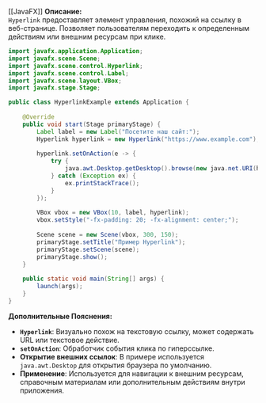 [[JavaFX]]
**Описание:**  
`Hyperlink` предоставляет элемент управления, похожий на ссылку в веб-странице. Позволяет пользователям переходить к определенным действиям или внешним ресурсам при клике.

```java ignore
import javafx.application.Application;
import javafx.scene.Scene;
import javafx.scene.control.Hyperlink;
import javafx.scene.control.Label;
import javafx.scene.layout.VBox;
import javafx.stage.Stage;

public class HyperlinkExample extends Application {
    
    @Override
    public void start(Stage primaryStage) {
        Label label = new Label("Посетите наш сайт:");
        Hyperlink hyperlink = new Hyperlink("https://www.example.com");
        
        hyperlink.setOnAction(e -> {
            try {
                java.awt.Desktop.getDesktop().browse(new java.net.URI(hyperlink.getText()));
            } catch (Exception ex) {
                ex.printStackTrace();
            }
        });
        
        VBox vbox = new VBox(10, label, hyperlink);
        vbox.setStyle("-fx-padding: 20; -fx-alignment: center;");
        
        Scene scene = new Scene(vbox, 300, 150);
        primaryStage.setTitle("Пример Hyperlink");
        primaryStage.setScene(scene);
        primaryStage.show();
    }
    
    public static void main(String[] args) {
        launch(args);
    }
}
```

**Дополнительные Пояснения:**

- **`Hyperlink`**: Визуально похож на текстовую ссылку, может содержать URL или текстовое действие.
- **`setOnAction`**: Обработчик события клика по гиперссылке.
- **Открытие внешних ссылок**: В примере используется `java.awt.Desktop` для открытия браузера по умолчанию.
- **Применение**: Используется для навигации к внешним ресурсам, справочным материалам или дополнительным действиям внутри приложения.

